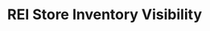 ---
tags: "portfolio"
title: "REI Store Inventory Visibility"
description: "This feature leveraged geo-location, product data services, and store inventory services to help the customer find a store with the products they need. I was responsible for creating the UI, binding all data, and building interactions using KnockoutJS."
imgSrc: "img/rei-siv.webp"
alt: "photo of a website with a dialog showing a tent, and a list of REI store locations"
tech: ["HTML", "CSS", "JavaScript", "KnockoutJS", "JSTL", "Adobe CQ5"]
ordinal: 2
---